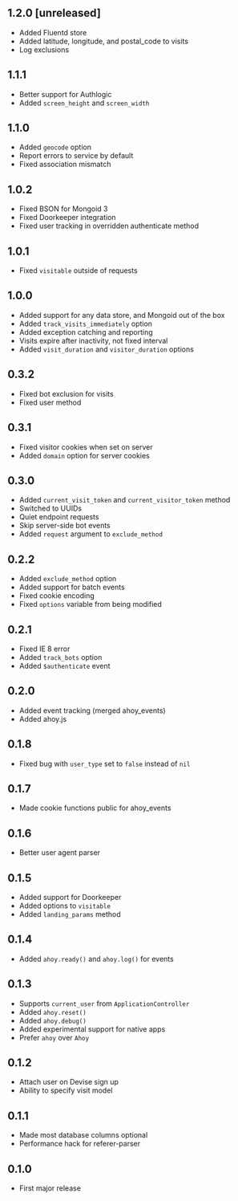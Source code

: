 ## 1.2.0 [unreleased]

- Added Fluentd store
- Added latitude, longitude, and postal_code to visits
- Log exclusions

## 1.1.1

- Better support for Authlogic
- Added `screen_height` and `screen_width`

## 1.1.0

- Added `geocode` option
- Report errors to service by default
- Fixed association mismatch

## 1.0.2

- Fixed BSON for Mongoid 3
- Fixed Doorkeeper integration
- Fixed user tracking in overridden authenticate method

## 1.0.1

- Fixed `visitable` outside of requests

## 1.0.0

- Added support for any data store, and Mongoid out of the box
- Added `track_visits_immediately` option
- Added exception catching and reporting
- Visits expire after inactivity, not fixed interval
- Added `visit_duration` and `visitor_duration` options

## 0.3.2

- Fixed bot exclusion for visits
- Fixed user method

## 0.3.1

- Fixed visitor cookies when set on server
- Added `domain` option for server cookies

## 0.3.0

- Added `current_visit_token` and `current_visitor_token` method
- Switched to UUIDs
- Quiet endpoint requests
- Skip server-side bot events
- Added `request` argument to `exclude_method`

## 0.2.2

- Added `exclude_method` option
- Added support for batch events
- Fixed cookie encoding
- Fixed `options` variable from being modified

## 0.2.1

- Fixed IE 8 error
- Added `track_bots` option
- Added `$authenticate` event

## 0.2.0

- Added event tracking (merged ahoy_events)
- Added ahoy.js

## 0.1.8

- Fixed bug with `user_type` set to `false` instead of `nil`

## 0.1.7

- Made cookie functions public for ahoy_events

## 0.1.6

- Better user agent parser

## 0.1.5

- Added support for Doorkeeper
- Added options to `visitable`
- Added `landing_params` method

## 0.1.4

- Added `ahoy.ready()` and `ahoy.log()` for events

## 0.1.3

- Supports `current_user` from `ApplicationController`
- Added `ahoy.reset()`
- Added `ahoy.debug()`
- Added experimental support for native apps
- Prefer `ahoy` over `Ahoy`

## 0.1.2

- Attach user on Devise sign up
- Ability to specify visit model

## 0.1.1

- Made most database columns optional
- Performance hack for referer-parser

## 0.1.0

- First major release

